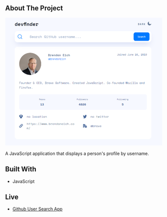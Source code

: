 ## About The Project

<img src="assets/images/github.png" alt="main" width="600px" height="auto">

A JavaScript application that displays a person's profile by username.

## Built With

- JavaScript

## Live

- [Github User Search App](https://sinandmr.github.io/githubUserSearch/)
